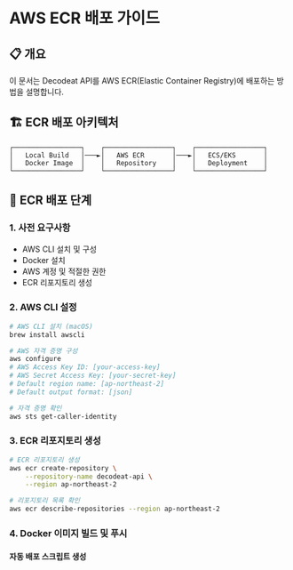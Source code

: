 # AWS ECR 배포 가이드

## 📋 개요
이 문서는 Decodeat API를 AWS ECR(Elastic Container Registry)에 배포하는 방법을 설명합니다.

## 🏗️ ECR 배포 아키텍처
```
┌─────────────────┐    ┌─────────────────┐    ┌─────────────────┐
│   Local Build   │───►│   AWS ECR       │───►│   ECS/EKS       │
│   Docker Image  │    │   Repository    │    │   Deployment    │
└─────────────────┘    └─────────────────┘    └─────────────────┘
```

## 🚀 ECR 배포 단계

### 1. 사전 요구사항
- AWS CLI 설치 및 구성
- Docker 설치
- AWS 계정 및 적절한 권한
- ECR 리포지토리 생성

### 2. AWS CLI 설정
```bash
# AWS CLI 설치 (macOS)
brew install awscli

# AWS 자격 증명 구성
aws configure
# AWS Access Key ID: [your-access-key]
# AWS Secret Access Key: [your-secret-key]
# Default region name: [ap-northeast-2]
# Default output format: [json]

# 자격 증명 확인
aws sts get-caller-identity
```

### 3. ECR 리포지토리 생성
```bash
# ECR 리포지토리 생성
aws ecr create-repository \
    --repository-name decodeat-api \
    --region ap-northeast-2

# 리포지토리 목록 확인
aws ecr describe-repositories --region ap-northeast-2
```

### 4. Docker 이미지 빌드 및 푸시

#### 자동 배포 스크립트 생성